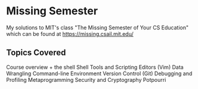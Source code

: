 # Missing Semester
My solutions to MIT's class "The Missing Semester of Your CS Education" which can be found at https://missing.csail.mit.edu/

## Topics Covered
Course overview + the shell
Shell Tools and Scripting
Editors (Vim)
Data Wrangling
Command-line Environment
Version Control (Git)
Debugging and Profiling
Metaprogramming
Security and Cryptography
Potpourri
